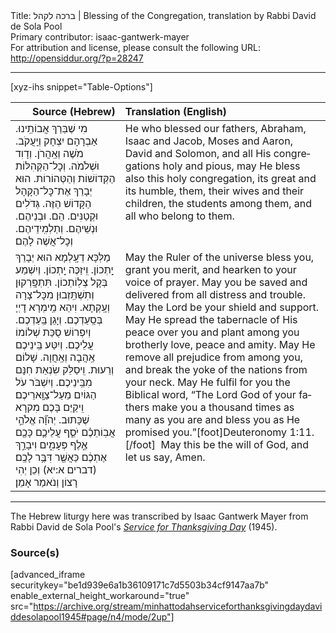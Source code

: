 <html>
<head></head>
<body>
Title: ברכה לקהל | Blessing of the Congregation, translation by Rabbi David de Sola Pool<br />
Primary contributor: isaac-gantwerk-mayer<br />
For attribution and license, please consult the following URL: <a href="http://opensiddur.org/?p=28247">http://opensiddur.org/?p=28247</a>
<p />
<hr />

[xyz-ihs snippet="Table-Options"]<table style="margin-left: auto; margin-right: auto;" class="draggable">
<thead><tr><th id="x" style="text-align: right;">Source (Hebrew)</th><th style="text-align: left;">Translation (English)</th></tr></thead>
<tbody>
<tr><td style="vertical-align:top;">
<div class="liturgy" lang="he">
מִי שֶׁבֵּרַךְ אֲבוֹתֵֽינוּ. 
אַבְרָהָם יִצְחָק וְיַֽעֲקֹב. 
מֹשֶׁה וְאַֽהֲרֹן. 
וְדָוִד וּשְׁלֹמֹה. 
וְכׇל־הַקְּהִלּוֹת הַקְּדוֹשׁוֹת וְהַטְּהוֹרוֹת. 
הוּא יְבָרֵךְ אֶת־כׇּל־הַקָּהָל הַקָּדוֹשׁ הַזֶּה. 
גְּדֹלִים וּקְטַנִּים. 
הֵם. 
וּבְנֵיהֶם. וּנְשֵׁיהֶם. 
וְתַלְמִֽידֵיהֶם. 
וְכׇל־אֲשֶׁה לָהֶם׃ 
</span></div></td>
 
<td style="vertical-align:top;">
<div class="english" lang="en">
He who blessed our fathers, 
Abraham, Isaac and Jacob, 
Moses and Aaron, 
David and Solomon, 
and all His congregations holy and pious, 
may He bless also this holy congregation, 
its great and its humble, 
them, 
their wives and their children, 
the students among them, 
and all who belong to them. 
</div></td></tr>


<tr><td style="vertical-align:top;">
<div class="liturgy" lang="he">
מַלְּכָּא דְעָֽלְמָא הוּא יְבָרֵךְ יָֽתְכוֹן. 
וִֽיזַכֶּה יָֽתְכוֹן. 
וְיִשְׁמַע בְּקָל צְלֽוֹתְכוֹן. 
תִּתְפָּֽרְקוּן וְתִשְׁתֵּֽזְבוּן מִכׇּל־צָרָה וְעָֽקְתָא. 
וִיהֵא מֵֽימְרָא דׇיְיָ בְּסַֽעַדְכֶם. וְיָגֵן בַּֽעַדְכֶם. 
וְיִפְרוֹשׁ סֻכַּת שְׁלוֹמוֹ עֲלֵיכֶם. 
וְיִטַּע בֵּֽינֵיכֶם אַֽהֲבָה וְאַֽחֲוָה. 
שָׁלוֹם וְרֵעוּת. 
וִֽיסַלֵּק שִׂנְאַת חִנָּם מִבֵּֽינֵיכֶם. 
וְיִשְׁבֹּר עֹל הַגּוֹיִם מֵעַל־צַוָּֽארֵיכֶם׃ 
וִֽיקַיֵּם בָּכֶם מִקרָא שֶׁכָּתוּב. 
יְהֹוָ֞ה אֱלֹהֵ֣י אֲבֽוֹתֵכֶ֗ם יֹסֵ֧ף עֲלֵיכֶ֛ם כָּכֶ֖ם אֶ֣לֶף פְּעָמִ֑ים
 וִיבָרֵ֣ךְ אֶתְכֶ֔ם כַּאֲשֶׁ֖ר דִּבֶּ֥ר לָכֶֽם׃ <span class="citation">(דברים א:יא)</span>
וְכֵן יְהִי רָצוֹן 
וְנֹאמַר אָמֵן׃
</span></div></td>
 
<td style="vertical-align:top;">
<div class="english" lang="en">
May the Ruler of the universe bless you, 
grant you merit, 
and hearken to your voice of prayer. 
May you be saved and delivered from all distress and trouble. 
May the Lord be your shield and support. 
May He spread the tabernacle of His peace over you 
and plant among you brotherly love, 
peace and amity. 
May He remove all prejudice from among you, 
and break the yoke of the nations from your neck. 
May He fulfil for you the Biblical word, 
“The Lord God of your fathers make you a thousand times as many as you are 
and bless you as He promised you.”[foot]Deuteronomy 1:11.[/foot]&nbsp;
May this be the will of God, 
and let us say, Amen. 
</div></td></tr>
</tbody></table>

<hr />

The Hebrew liturgy here was transcribed by Isaac Gantwerk Mayer from Rabbi David de Sola Pool's <em><a href="https://opensiddur.org/compilations/festival-guides-and-haggadot/thanksgiving-day-united-states/minhat-todah-service-for-thanksgiving-day-arranged-by-rabbi-david-de-sola-pool-1945/">Service for Thanksgiving Day</a></em> (1945).

<h3>Source(s)</h3>

[advanced_iframe securitykey="be1d939e6a1b36109171c7d5503b34cf9147aa7b" enable_external_height_workaround="true" src="https://archive.org/stream/minhattodahserviceforthanksgivingdaydaviddesolapool1945#page/n4/mode/2up"]

</body>
</html>